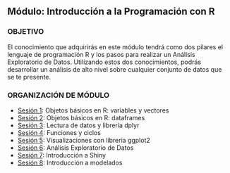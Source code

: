  
## Módulo: Introducción a la Programación con R

### OBJETIVO

El conocimiento que adquirirás en este módulo tendrá como dos pilares el lenguaje de programación R y los pasos para realizar un Análisis Exploratorio de Datos. Utilizando estos dos conocimientos, podrás desarrollar un análisis de alto nivel sobre cualquier conjunto de datos que se te presente.

 ### ORGANIZACIÓN DE MÓDULO 
 
 - [Sesión 1](Sesion-01): Objetos básicos en R: variables y vectores
 - [Sesión 2](Sesion-02): Objetos básicos en R: dataframes
 - [Sesión 3](Sesion-03): Lectura de datos y librería dplyr
 - [Sesión 4](Sesion-04): Funciones y ciclos
 - [Sesión 5](Sesion-05): Visualizaciones con libreria ggplot2
 - [Sesión 6](Sesion-06): Análisis Exploratorio de Datos
 - [Sesión 7](Sesion-07): Introducción a Shiny
 - [Sesión 8](Sesion-08): Introducción a modelados

